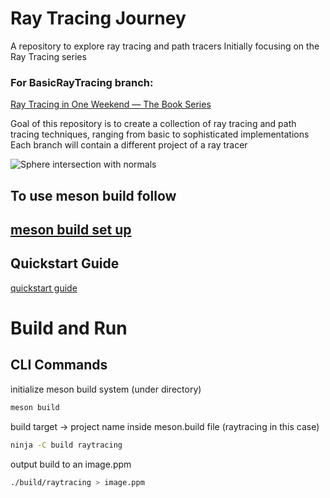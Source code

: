 # Ray Tracing Journey
A repository to explore ray tracing and path tracers
Initially focusing on the Ray Tracing series

### For BasicRayTracing branch:
[Ray Tracing in One Weekend — The Book Series](https://raytracing.github.io/books/RayTracingInOneWeekend.html)

Goal of this repository is to create a collection of ray tracing and path tracing techniques, ranging from basic to sophisticated implementations
Each branch will contain a different project of a ray tracer

![Sphere intersection with normals](https://github.com/NikosKaloritis/RayTracingJourney/assets/115344643/972082f3-233b-4f40-a57b-7930a025128e)


## To use meson build follow
[meson build set up](https://mesonbuild.com/SimpleStart.html)
---
## Quickstart Guide
[quickstart guide](https://mesonbuild.com/Quick-guide.html)

# Build and Run
## CLI Commands

initialize meson build system  (under directory)

```bash
meson build
```

build target -> project name inside meson.build file (raytracing in this case)

```bash
ninja -C build raytracing
```

output build to an image.ppm

```bash
./build/raytracing > image.ppm
```
